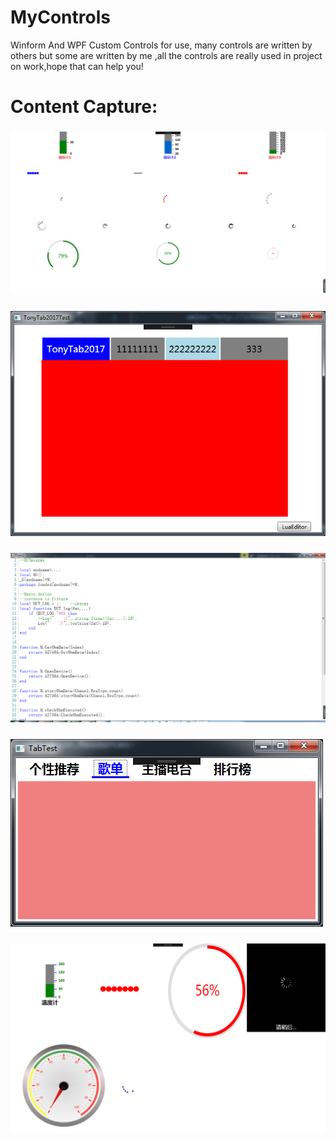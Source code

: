 # MyControls
Winform And WPF Custom Controls for use,
many controls are written by others but some are written by me ,all the controls are really used in project on work,hope that can help you!
# Content Capture:
### ![Image text](https://github.com/lishuangquan1987/MyControls/blob/master/Image/QQ%E6%88%AA%E5%9B%BE20190401124101.png)
### ![Image text](https://github.com/lishuangquan1987/MyControls/blob/master/Image/QQ%E6%88%AA%E5%9B%BE20190401124321.png)
### ![Image text](https://github.com/lishuangquan1987/MyControls/blob/master/Image/QQ%E6%88%AA%E5%9B%BE20190401124334.png)
### ![Image text](https://github.com/lishuangquan1987/MyControls/blob/master/Image/QQ%E6%88%AA%E5%9B%BE20190401124413.png)
### ![Image text](https://github.com/lishuangquan1987/MyControls/blob/master/Image/QQ%E6%88%AA%E5%9B%BE20190401124729.png)
